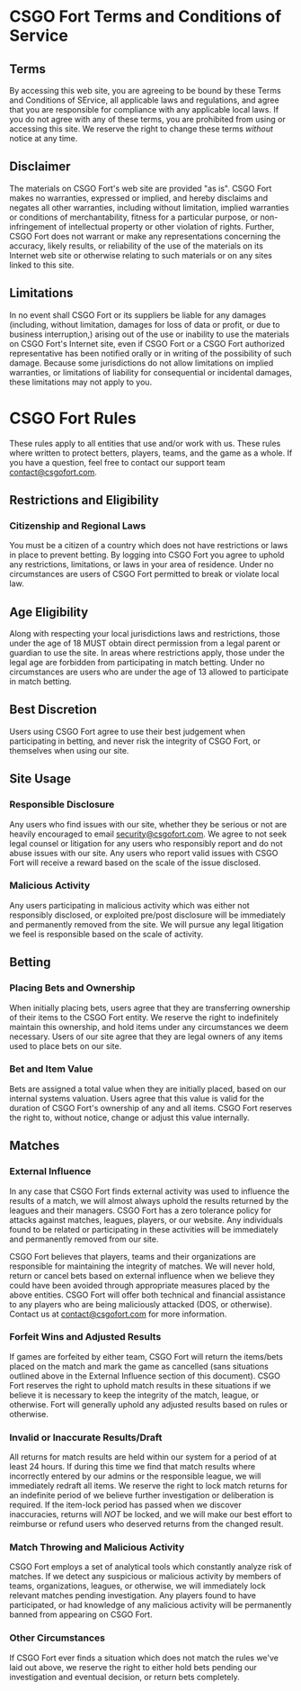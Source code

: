 # CSGO Fort Terms and Conditions of Service

## Terms
By accessing this web site, you are agreeing to be bound by these Terms and Conditions of SErvice, all applicable laws and regulations, and agree that you are responsible for compliance with any applicable local laws. If you do not agree with any of these terms, you are prohibited from using or accessing this site. We reserve the right to change these terms *without* notice at any time.

## Disclaimer
The materials on CSGO Fort's web site are provided "as is". CSGO Fort makes no warranties, expressed or implied, and hereby disclaims and negates all other warranties, including without limitation, implied warranties or conditions of merchantability, fitness for a particular purpose, or non-infringement of intellectual property or other violation of rights. Further, CSGO Fort does not warrant or make any representations concerning the accuracy, likely results, or reliability of the use of the materials on its Internet web site or otherwise relating to such materials or on any sites linked to this site.

## Limitations
In no event shall CSGO Fort or its suppliers be liable for any damages (including, without limitation, damages for loss of data or profit, or due to business interruption,) arising out of the use or inability to use the materials on CSGO Fort's Internet site, even if CSGO Fort or a CSGO Fort authorized representative has been notified orally or in writing of the possibility of such damage. Because some jurisdictions do not allow limitations on implied warranties, or limitations of liability for consequential or incidental damages, these limitations may not apply to you.


# CSGO Fort Rules
These rules apply to all entities that use and/or work with us. These rules where written to protect betters, players, teams, and the game as a whole. If you have a question, feel free to contact our support team contact@csgofort.com.

## Restrictions and Eligibility

### Citizenship and Regional Laws
You must be a citizen of a country which does not have restrictions or laws in place to prevent betting. By logging into CSGO Fort you agree to uphold any restrictions, limitations, or laws in your area of residence. Under no circumstances are users of CSGO Fort permitted to break or violate local law.

## Age Eligibility
Along with respecting your local jurisdictions laws and restrictions, those under the age of 18 MUST obtain direct permission from a legal parent or guardian to use the site. In areas where restrictions apply, those under the legal age are forbidden from participating in match betting. Under no circumstances are users who are under the age of 13 allowed to participate in match betting.

## Best Discretion
Users using CSGO Fort agree to use their best judgement when participating in betting, and never risk the integrity of CSGO Fort, or themselves when using our site.

## Site Usage

### Responsible Disclosure
Any users who find issues with our site, whether they be serious or not are heavily encouraged to email security@csgofort.com. We agree to not seek legal counsel or litigation for any users who responsibly report and do not abuse issues with our site. Any users who report valid issues with CSGO Fort will receive a reward based on the scale of the issue disclosed.

### Malicious Activity
Any users participating in malicious activity which was either not responsibly disclosed, or exploited pre/post disclosure will be immediately and permanently removed from the site. We will pursue any legal litigation we feel is responsible based on the scale of activity.

## Betting

### Placing Bets and Ownership
When initially placing bets, users agree that they are transferring ownership of their items to the CSGO Fort entity. We reserve the right to indefinitely maintain this ownership, and hold items under any circumstances we deem necessary. Users of our site agree that they are legal owners of any items used to place bets on our site.

### Bet and Item Value
Bets are assigned a total value when they are initially placed, based on our internal systems valuation. Users agree that this value is valid for the duration of CSGO Fort's ownership of any and all items. CSGO Fort reserves the right to, without notice, change or adjust this value internally.

## Matches

### External Influence
In any case that CSGO Fort finds external activity was used to influence the results of a match, we will almost always uphold the results returned by the leagues and their managers. CSGO Fort has a zero tolerance policy for attacks against matches, leagues, players, or our website. Any individuals found to be related or participating in these activities will be immediately and permanently removed from our site.

CSGO Fort believes that players, teams and their organizations are responsible for maintaining the integrity of matches. We will never hold, return or cancel bets based on external influence when we believe they could have been avoided through appropriate measures placed by the above entities. CSGO Fort will offer both technical and financial assistance to any players who are being maliciously attacked (DOS, or otherwise). Contact us at contact@csgofort.com for more information.

### Forfeit Wins and Adjusted Results
If games are forfeited by either team, CSGO Fort will return the items/bets placed on the match and mark the game as cancelled (sans situations outlined above in the External Influence section of this document). CSGO Fort reserves the right to uphold match results in these situations if we believe it is necessary to keep the integrity of the match, league, or otherwise. Fort will generally uphold any adjusted results based on rules or otherwise.

### Invalid or Inaccurate Results/Draft
All returns for match results are held within our system for a period of at least 24 hours. If during this time we find that match results where incorrectly entered by our admins or the responsible league, we will immediately redraft all items. We reserve the right to lock match returns for an indefinite period of we believe further investigation or deliberation is required. If the item-lock period has passed when we discover inaccuracies, returns will *NOT* be locked, and we will make our best effort to reimburse or refund users who deserved returns from the changed result.

### Match Throwing and Malicious Activity
CSGO Fort employs a set of analytical tools which constantly analyze risk of matches. If we detect any suspicious or malicious activity by members of teams, organizations, leagues, or otherwise, we will immediately lock relevant matches pending investigation. Any players found to have participated, or had knowledge of any malicious activity will be permanently banned from appearing on CSGO Fort.

### Other Circumstances
If CSGO Fort ever finds a situation which does not match the rules we've laid out above, we reserve the right to either hold bets pending our investigation and eventual decision, or return bets completely.

